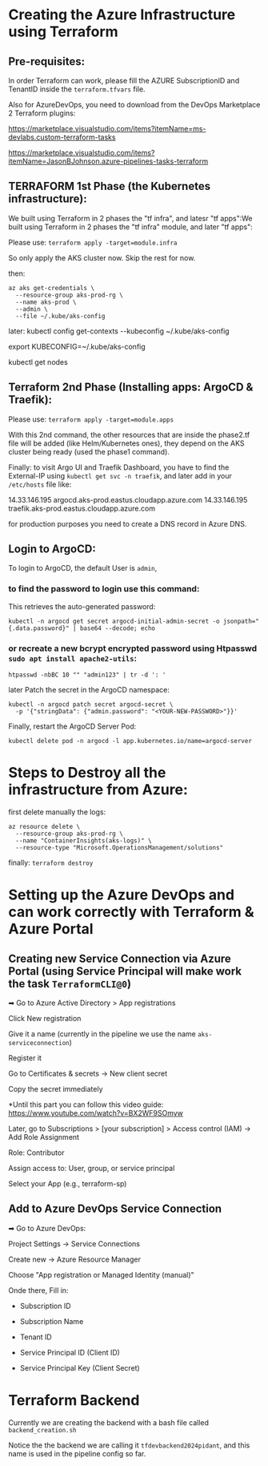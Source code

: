 # Creating the Azure Infrastructure using Terraform

## Pre-requisites:
In order Terraform can work, please fill the AZURE SubscriptionID and TenantID inside the `terraform.tfvars` file.

Also for AzureDevOps, you need to download from the DevOps Marketplace 2 Terraform plugins:

https://marketplace.visualstudio.com/items?itemName=ms-devlabs.custom-terraform-tasks

https://marketplace.visualstudio.com/items?itemName=JasonBJohnson.azure-pipelines-tasks-terraform



## TERRAFORM 1st Phase (the Kubernetes infrastructure): 
We built using Terraform in 2 phases the "tf infra", and latesr "tf apps":We built using Terraform in 2 phases the "tf infra" module, and later "tf apps":

Please use: `terraform apply -target=module.infra`

So only apply the AKS cluster now. Skip the rest for now.


then:
```
az aks get-credentials \
  --resource-group aks-prod-rg \
  --name aks-prod \
  --admin \
  --file ~/.kube/aks-config
```

later:
kubectl config get-contexts --kubeconfig ~/.kube/aks-config

export KUBECONFIG=~/.kube/aks-config

kubectl get nodes


## Terraform 2nd Phase (Installing apps: ArgoCD & Traefik): 
Please use: `terraform apply -target=module.apps`

With this 2nd command, the other resources that are inside the phase2.tf file will be added (like Helm/Kubernetes ones), they depend on the AKS cluster being ready (used the phase1 command).


Finally: to visit Argo UI and Traefik Dashboard, you have to find the External-IP using `kubectl get svc -n traefik`, and later add in your `/etc/hosts` file like:

14.33.146.195  argocd.aks-prod.eastus.cloudapp.azure.com
14.33.146.195  traefik.aks-prod.eastus.cloudapp.azure.com

for production purposes you need to create a DNS record in Azure DNS.

## Login to ArgoCD:
To login to ArgoCD, the default User is `admin`,

### to find the password to login use this command:
This retrieves the auto-generated password:
```
kubectl -n argocd get secret argocd-initial-admin-secret -o jsonpath="{.data.password}" | base64 --decode; echo
```

### or recreate a new bcrypt encrypted password using Htpasswd `sudo apt install apache2-utils`:
```
htpasswd -nbBC 10 "" "admin123" | tr -d ': ' 
```

later Patch the secret in the ArgoCD namespace:
```
kubectl -n argocd patch secret argocd-secret \
  -p '{"stringData": {"admin.password": "<YOUR-NEW-PASSWORD>"}}'
```

Finally, restart the ArgoCD Server Pod:
```
kubectl delete pod -n argocd -l app.kubernetes.io/name=argocd-server
```



# Steps to Destroy all the infrastructure from Azure:

first delete manually the logs:
```
az resource delete \
  --resource-group aks-prod-rg \
  --name "ContainerInsights(aks-logs)" \
  --resource-type "Microsoft.OperationsManagement/solutions"
```

finally:
`terraform destroy`


# Setting up the Azure DevOps and can work correctly with Terraform & Azure Portal

## Creating new Service Connection via Azure Portal (using Service Principal will make work the task `TerraformCLI@0`)
➡ Go to Azure Active Directory > App registrations

Click New registration

Give it a name (currently in the pipeline we use the name `aks-serviceconnection`)

Register it

Go to Certificates & secrets → New client secret

Copy the secret immediately

*Until this part you can follow this video guide: https://www.youtube.com/watch?v=BX2WF9SOmyw


Later, go to Subscriptions > [your subscription] > Access control (IAM) → Add Role Assignment

Role: Contributor

Assign access to: User, group, or service principal

Select your App (e.g., terraform-sp)



## Add to Azure DevOps Service Connection
➡ Go to Azure DevOps:

Project Settings → Service Connections

Create new → Azure Resource Manager

Choose "App registration or Managed Identity (manual)"

Onde there, Fill in:

- Subscription ID

- Subscription Name

- Tenant ID

- Service Principal ID (Client ID)

- Service Principal Key (Client Secret)


# Terraform Backend

Currently we are creating the backend with a bash file called `backend_creation.sh`

Notice the the backend we are calling it `tfdevbackend2024pidant`, and this name is used in the pipeline config so far.
